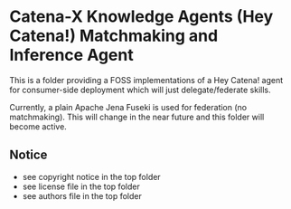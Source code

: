 # Catena-X Knowledge Agents (Hey Catena!) Matchmaking and Inference Agent

This is a folder providing a FOSS implementations of a Hey Catena! agent for consumer-side deployment which will just delegate/federate skills.

Currently, a plain Apache Jena Fuseki is used for federation (no matchmaking). This will change in the near future and this folder will become active.

## Notice

* see copyright notice in the top folder
* see license file in the top folder
* see authors file in the top folder





